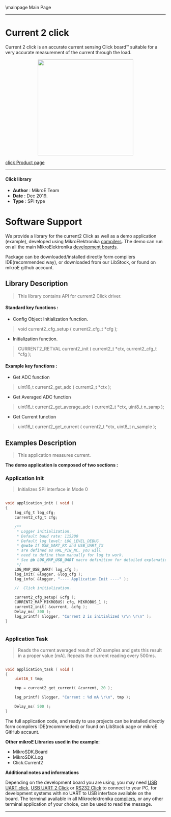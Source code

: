 \mainpage Main Page
 
 

---
# Current 2 click

Current 2 click is an accurate current sensing Click board™ suitable for a very accurate measurement of the current through the load.

<p align="center">
  <img src="https://download.mikroe.com/images/click_for_ide/current2_click.png" height=300px>
</p>

[click Product page](https://www.mikroe.com/current-2-click)

---


#### Click library 

- **Author**        : MikroE Team
- **Date**          : Dec 2019.
- **Type**          : SPI type


# Software Support

We provide a library for the current2 Click 
as well as a demo application (example), developed using MikroElektronika 
[compilers](https://shop.mikroe.com/compilers). 
The demo can run on all the main MikroElektronika [development boards](https://shop.mikroe.com/development-boards).

Package can be downloaded/installed directly form compilers IDE(recommended way), or downloaded from our LibStock, or found on mikroE github account. 

## Library Description

> This library contains API for current2 Click driver.

#### Standard key functions :

- Config Object Initialization function.
> void current2_cfg_setup ( current2_cfg_t *cfg ); 
 
- Initialization function.
> CURRENT2_RETVAL current2_init ( current2_t *ctx, current2_cfg_t *cfg );

#### Example key functions :

- Get ADC function
> uint16_t current2_get_adc ( current2_t *ctx );
 
- Get Averaged ADC function
> uint16_t current2_get_average_adc ( current2_t *ctx, uint8_t n_samp );

- Get Current function
> uint16_t current2_get_current ( current2_t *ctx, uint8_t n_sample );

## Examples Description

> This application measures current.

**The demo application is composed of two sections :**

### Application Init 

> Initializes SPI interface in Mode 0

```c

void application_init ( void )
{
    log_cfg_t log_cfg;
    current2_cfg_t cfg;

    /** 
     * Logger initialization.
     * Default baud rate: 115200
     * Default log level: LOG_LEVEL_DEBUG
     * @note If USB_UART_RX and USB_UART_TX 
     * are defined as HAL_PIN_NC, you will 
     * need to define them manually for log to work. 
     * See @b LOG_MAP_USB_UART macro definition for detailed explanation.
     */
    LOG_MAP_USB_UART( log_cfg );
    log_init( &logger, &log_cfg );
    log_info( &logger, "---- Application Init ----" );

    //  Click initialization.

    current2_cfg_setup( &cfg );
    CURRENT2_MAP_MIKROBUS( cfg, MIKROBUS_1 );
    current2_init( &current, &cfg );
    Delay_ms( 300 );
    log_printf( &logger, "Current 2 is initialized \r\n \r\n" );
}
  
```

### Application Task

> Reads the current averaged result of 20 samples and
> gets this result in a proper value [mA]. Repeats the current reading every 500ms.

```c

void application_task ( void )
{
    uint16_t tmp;

    tmp = current2_get_current( &current, 20 );

    log_printf( &logger, "Current : %d mA \r\n", tmp );

    Delay_ms( 500 );
} 

```

The full application code, and ready to use projects can be  installed directly form compilers IDE(recommneded) or found on LibStock page or mikroE GitHub accaunt.

**Other mikroE Libraries used in the example:** 

- MikroSDK.Board
- MikroSDK.Log
- Click.Current2

**Additional notes and informations**

Depending on the development board you are using, you may need 
[USB UART click](https://shop.mikroe.com/usb-uart-click), 
[USB UART 2 Click](https://shop.mikroe.com/usb-uart-2-click) or 
[RS232 Click](https://shop.mikroe.com/rs232-click) to connect to your PC, for 
development systems with no UART to USB interface available on the board. The 
terminal available in all Mikroelektronika 
[compilers](https://shop.mikroe.com/compilers), or any other terminal application 
of your choice, can be used to read the message.



---
